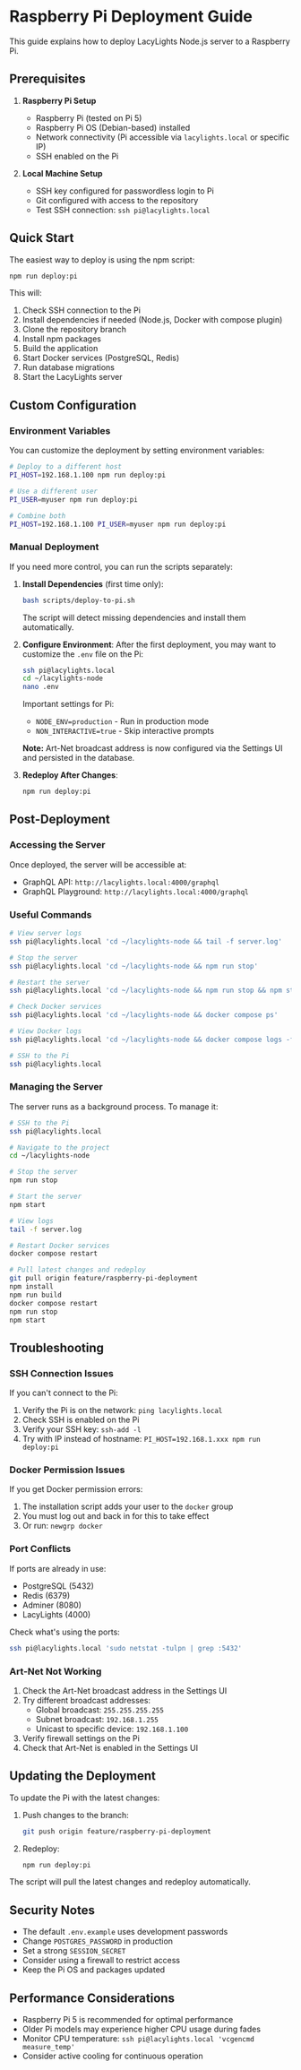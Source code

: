 # Raspberry Pi Deployment Guide

This guide explains how to deploy LacyLights Node.js server to a Raspberry Pi.

## Prerequisites

1. **Raspberry Pi Setup**
   - Raspberry Pi (tested on Pi 5)
   - Raspberry Pi OS (Debian-based) installed
   - Network connectivity (Pi accessible via `lacylights.local` or specific IP)
   - SSH enabled on the Pi

2. **Local Machine Setup**
   - SSH key configured for passwordless login to Pi
   - Git configured with access to the repository
   - Test SSH connection: `ssh pi@lacylights.local`

## Quick Start

The easiest way to deploy is using the npm script:

```bash
npm run deploy:pi
```

This will:
1. Check SSH connection to the Pi
2. Install dependencies if needed (Node.js, Docker with compose plugin)
3. Clone the repository branch
4. Install npm packages
5. Build the application
6. Start Docker services (PostgreSQL, Redis)
7. Run database migrations
8. Start the LacyLights server

## Custom Configuration

### Environment Variables

You can customize the deployment by setting environment variables:

```bash
# Deploy to a different host
PI_HOST=192.168.1.100 npm run deploy:pi

# Use a different user
PI_USER=myuser npm run deploy:pi

# Combine both
PI_HOST=192.168.1.100 PI_USER=myuser npm run deploy:pi
```

### Manual Deployment

If you need more control, you can run the scripts separately:

1. **Install Dependencies** (first time only):
   ```bash
   bash scripts/deploy-to-pi.sh
   ```
   The script will detect missing dependencies and install them automatically.

2. **Configure Environment**:
   After the first deployment, you may want to customize the `.env` file on the Pi:
   ```bash
   ssh pi@lacylights.local
   cd ~/lacylights-node
   nano .env
   ```

   Important settings for Pi:
   - `NODE_ENV=production` - Run in production mode
   - `NON_INTERACTIVE=true` - Skip interactive prompts

   **Note:** Art-Net broadcast address is now configured via the Settings UI and persisted in the database.

3. **Redeploy After Changes**:
   ```bash
   npm run deploy:pi
   ```

## Post-Deployment

### Accessing the Server

Once deployed, the server will be accessible at:
- GraphQL API: `http://lacylights.local:4000/graphql`
- GraphQL Playground: `http://lacylights.local:4000/graphql`

### Useful Commands

```bash
# View server logs
ssh pi@lacylights.local 'cd ~/lacylights-node && tail -f server.log'

# Stop the server
ssh pi@lacylights.local 'cd ~/lacylights-node && npm run stop'

# Restart the server
ssh pi@lacylights.local 'cd ~/lacylights-node && npm run stop && npm start'

# Check Docker services
ssh pi@lacylights.local 'cd ~/lacylights-node && docker compose ps'

# View Docker logs
ssh pi@lacylights.local 'cd ~/lacylights-node && docker compose logs -f'

# SSH to the Pi
ssh pi@lacylights.local
```

### Managing the Server

The server runs as a background process. To manage it:

```bash
# SSH to the Pi
ssh pi@lacylights.local

# Navigate to the project
cd ~/lacylights-node

# Stop the server
npm run stop

# Start the server
npm start

# View logs
tail -f server.log

# Restart Docker services
docker compose restart

# Pull latest changes and redeploy
git pull origin feature/raspberry-pi-deployment
npm install
npm run build
docker compose restart
npm run stop
npm start
```

## Troubleshooting

### SSH Connection Issues

If you can't connect to the Pi:
1. Verify the Pi is on the network: `ping lacylights.local`
2. Check SSH is enabled on the Pi
3. Verify your SSH key: `ssh-add -l`
4. Try with IP instead of hostname: `PI_HOST=192.168.1.xxx npm run deploy:pi`

### Docker Permission Issues

If you get Docker permission errors:
1. The installation script adds your user to the `docker` group
2. You must log out and back in for this to take effect
3. Or run: `newgrp docker`

### Port Conflicts

If ports are already in use:
- PostgreSQL (5432)
- Redis (6379)
- Adminer (8080)
- LacyLights (4000)

Check what's using the ports:
```bash
ssh pi@lacylights.local 'sudo netstat -tulpn | grep :5432'
```

### Art-Net Not Working

1. Check the Art-Net broadcast address in the Settings UI
2. Try different broadcast addresses:
   - Global broadcast: `255.255.255.255`
   - Subnet broadcast: `192.168.1.255`
   - Unicast to specific device: `192.168.1.100`
3. Verify firewall settings on the Pi
4. Check that Art-Net is enabled in the Settings UI

## Updating the Deployment

To update the Pi with the latest changes:

1. Push changes to the branch:
   ```bash
   git push origin feature/raspberry-pi-deployment
   ```

2. Redeploy:
   ```bash
   npm run deploy:pi
   ```

The script will pull the latest changes and redeploy automatically.

## Security Notes

- The default `.env.example` uses development passwords
- Change `POSTGRES_PASSWORD` in production
- Set a strong `SESSION_SECRET`
- Consider using a firewall to restrict access
- Keep the Pi OS and packages updated

## Performance Considerations

- Raspberry Pi 5 is recommended for optimal performance
- Older Pi models may experience higher CPU usage during fades
- Monitor CPU temperature: `ssh pi@lacylights.local 'vcgencmd measure_temp'`
- Consider active cooling for continuous operation
